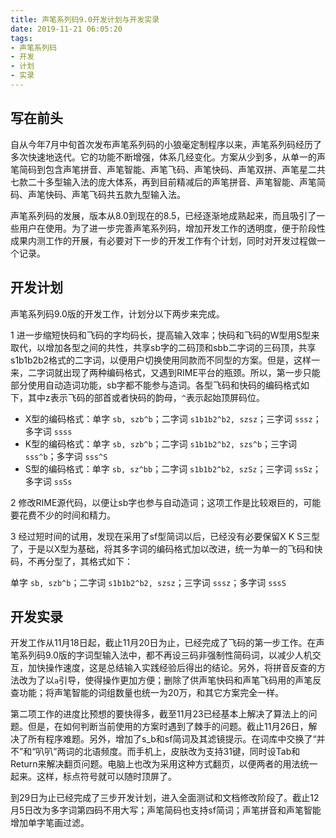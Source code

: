 ```yaml
---
title: 声笔系列码9.0开发计划与开发实录
date: 2019-11-21 06:05:20
tags:
- 声笔系列码
- 开发
- 计划
- 实录
---
```


## 写在前头

自从今年7月中旬首次发布声笔系列码的小狼毫定制程序以来，声笔系列码经历了多次快速地迭代。它的功能不断增强，体系几经变化。方案从少到多，从单一的声笔简码到包含声笔拼音、声笔智能、声笔飞码、声笔快码、声笔双拼、声笔星二共七款二十多型输入法的庞大体系，再到目前精减后的声笔拼音、声笔智能、声笔简码、声笔快码、声笔飞码共五款九型输入法。

<!--more-->

声笔系列码的发展，版本从8.0到现在的8.5，已经逐渐地成熟起来，而且吸引了一些用户在使用。为了进一步完善声笔系列码，增加开发工作的透明度，便于阶段性成果内测工作的开展，有必要对下一步的开发工作有个计划，同时对开发过程做一个记录。

## 开发计划

声笔系列码9.0版的开发工作，计划分以下两步来完成。

1 进一步缩短快码和飞码的字均码长，提高输入效率；快码和飞码的W型用S型来取代，以增加各型之间的共性，共享sb字的二码顶和sbb二字词的三码顶，共享s1b1b2b2格式的二字词，以便用户切换使用同款而不同型的方案。但是，这样一来，二字词就出现了两种编码格式，又遇到RIME平台的瓶颈。所以，第一步只能部分使用自动造词功能，sb字都不能参与造词。各型飞码和快码的编码格式如下，其中z表示飞码的部首或者快码的韵母，`^`表示起始顶屏码位。

- X型的编码格式：单字 `sb, szb^b`；二字词 `s1b1b2^b2, szsz`；三字词 `sssz`；多字词 `ssss`
- K型的编码格式：单字 `sb, szb^b`；二字词 `s1b1b2^b2, szs^b`；三字词 `sss^b`；多字词 `sss^S`
- S型的编码格式：单字 `sb, sz^bb`；二字词 `s1b1b2^b2, szSz`；三字词 `ssSz`；多字词 `ssSs`

2 修改RIME源代码，以便让sb字也参与自动造词；这项工作是比较艰巨的，可能要花费不少的时间和精力。

3 经过短时间的试用，发现在采用了sf型简词以后，已经没有必要保留X K S三型了，于是以X型为基础，将其多字词的编码格式加以改进，统一为单一的飞码和快码，不再分型了，其格式如下：

   单字 `sb, szb^b`；二字词 `s1b1b2^b2, szsz`；三字词 `sssz`；多字词 `sssS`

## 开发实录

开发工作从11月18日起，截止11月20日为止，已经完成了飞码的第一步工作。在声笔系列码9.0版的字词型输入法中，都不再设三码非强制性简码词，以减少人机交互，加快操作速度，这是总结输入实践经验后得出的结论。另外，将拼音反查的方法改为了以`a`引导，使得操作更加方便；删除了供声笔快码和声笔飞码用的声笔反查功能；将声笔智能的词组数量也统一为20万，和其它方案完全一样。

第二项工作的进度比预想的要快得多，截至11月23已经基本上解决了算法上的问题。但是，在如何判断当前使用的方案时遇到了棘手的问题。截止11月26日，解决了所有程序难题。另外，增加了s_b和sf简词及其滤镜提示。在词库中交换了“并不”和“叭叭”两词的北语频度。而手机上，皮肤改为支持31键，同时设Tab和Return来解决翻页问题。电脑上也改为采用这种方式翻页，以便两者的用法统一起来。这样，标点符号就可以随时顶屏了。

到29日为止已经完成了三步开发计划，进入全面测试和文档修改阶段了。截止12月5日改为多字词第四码不用大写；声笔简码也支持sf简词；声笔拼音和声笔智能增加单字笔画过滤。

